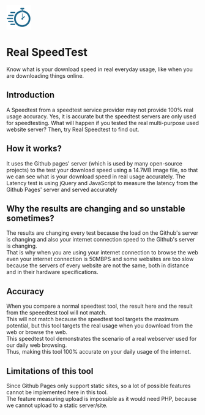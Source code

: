 <img src="resources/favicon.png" alt="LOGO" width="64"  height="64">

# Real SpeedTest
Know what is your download speed in real everyday usage, like when you are downloading things online.

## Introduction
A Speedtest from a speedtest service provider may not provide 100% real usage accuracy. Yes, it is accurate but the speedtest servers are only used for speedtesting. What will happen if you tested the real multi-purpose used website server? Then, try Real Speedtest to find out.

## How it works?
It uses the Github pages' server (which is used by many open-source projects) to the test your download speed using a 14.7MB image file, so that we can see what is your download speed in real usage accurately. The Latency test is using jQuery and JavaScript to measure the latency from the Github Pages' server and served accurately

## Why the results are changing and so unstable sometimes?
The results are changing every test because the load on the Github's server is changing and also your internet connection speed to the Github's server is changing.
<br>
That is why when you are using your internet connection to browse the web even your internet connection is 50MBPS and some websites are too slow because the servers of every website are not the same, both in distance and in their hardware specifications.

## Accuracy
When you compare a normal speedtest tool, the result here and the result from the speeedtest tool will not match.
<br>
This will not match because the speedtest tool targets the maximum potential, but this tool targets the real usage when you download from the web or browse the web.
<br>
This speedtest tool demonstrates the scenario of a real webserver used for our daily web browsing.
<br>
Thus, making this tool 100% accurate on your daily usage of the internet.

## Limitations of this tool
Since Github Pages only support static sites, so a lot of possible features cannot be implemented here in this tool.
<br>
The feature measuring upload is impossible as it would need PHP, because we cannot upload to a static server/site.

